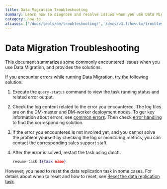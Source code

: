 ```yaml
---
title: Data Migration Troubleshooting
summary: Learn how to diagnose and resolve issues when you use Data Migration.
category: how-to
aliases: ['/docs/tools/dm/troubleshooting/','/docs/v3.1/how-to/troubleshoot/data-migration/']
---
```


# Data Migration Troubleshooting

This document summarizes some commonly encountered issues when you use Data Migration, and provides the solutions.

If you encounter errors while running Data Migration, try the following solution:

1. Execute the `query-status` command to view the task running status and related error output.

2. Check the log content related to the error you encountered. The log files are on the DM-master and DM-worker deployment nodes. To ger key information about errors, see [common errors](/v3.1/reference/tools/data-migration/troubleshoot/error-system.md). Then check [error handling](/v3.1/reference/tools/data-migration/troubleshoot/error-handling.md) to find the corresponding solution.

3. If the error you encountered is not involved yet, and you cannot solve the problem yourself by checking the log or monitoring metrics, you can contact the corresponding sales support staff.

4. After the error is solved, restart the task using dmctl.

    ```bash
    resume-task ${task name}
    ```

However, you need to reset the data replication task in some cases. For details about when to reset and how to reset, see [Reset the data replication task](/v3.1/reference/tools/data-migration/faq.md#reset-the-data-replication-task).
